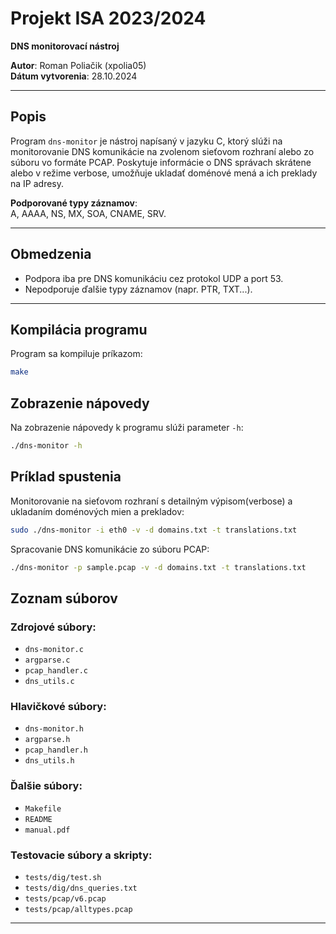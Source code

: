 # Projekt ISA 2023/2024  
**DNS monitorovací nástroj**

**Autor**: Roman Poliačik (xpolia05)  
**Dátum vytvorenia**: 28.10.2024  

---

## Popis  
Program `dns-monitor` je nástroj napísaný v jazyku C, ktorý slúži na monitorovanie DNS komunikácie na zvolenom sieťovom rozhraní alebo zo súboru vo formáte PCAP. Poskytuje informácie o DNS správach skrátene alebo v režime verbose, umožňuje ukladať doménové mená a ich preklady na IP adresy.

**Podporované typy záznamov**:  
A, AAAA, NS, MX, SOA, CNAME, SRV.

---

## Obmedzenia  
- Podpora iba pre DNS komunikáciu cez protokol UDP a port 53.  
- Nepodporuje ďalšie typy záznamov (napr. PTR, TXT...).  
---

## Kompilácia programu

Program sa kompiluje príkazom:
```bash
make
```

## Zobrazenie nápovedy

Na zobrazenie nápovedy k programu slúži parameter `-h`:
```bash
./dns-monitor -h
```

## Príklad spustenia

Monitorovanie na sieťovom rozhraní s detailným výpisom(verbose) a ukladaním doménových mien a prekladov:
```bash
sudo ./dns-monitor -i eth0 -v -d domains.txt -t translations.txt
```

Spracovanie DNS komunikácie zo súboru PCAP:
```bash
./dns-monitor -p sample.pcap -v -d domains.txt -t translations.txt
```
## Zoznam súborov

### Zdrojové súbory:
- `dns-monitor.c`
- `argparse.c`
- `pcap_handler.c`
- `dns_utils.c`

### Hlavičkové súbory:
- `dns-monitor.h`
- `argparse.h`
- `pcap_handler.h`
- `dns_utils.h`

### Ďalšie súbory:
- `Makefile`
- `README`
- `manual.pdf`

### Testovacie súbory a skripty:
- `tests/dig/test.sh`
- `tests/dig/dns_queries.txt`
- `tests/pcap/v6.pcap`
- `tests/pcap/alltypes.pcap`

---





